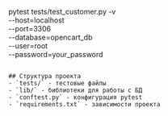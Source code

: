 
pytest tests/test_customer.py -v \
  --host=localhost \
  --port=3306 \
  --database=opencart_db \
  --user=root \
  --password=your_password
```

## Структура проекта
- `tests/` - тестовые файлы
- `lib/` - библиотеки для работы с БД
- `conftest.py` - конфигурация pytest
- `requirements.txt` - зависимости проекта